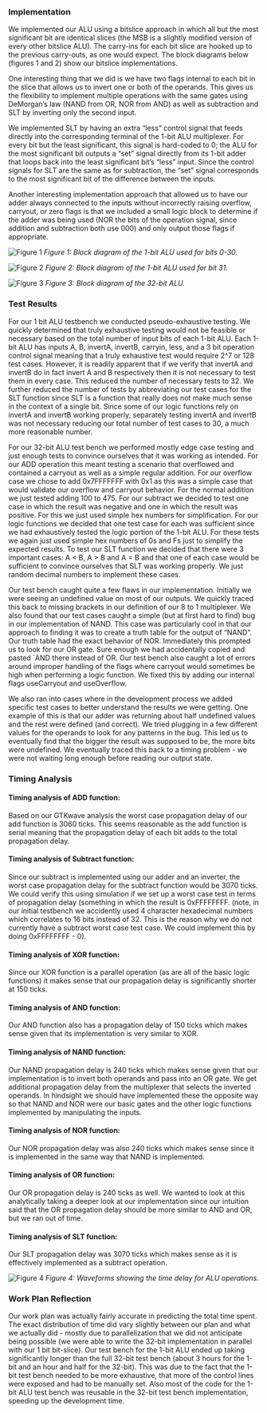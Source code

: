 ### Implementation
We implemented our ALU using a bitslice approach in which all but the most significant bit are identical slices (the MSB is a slightly modified version of every other bitslice ALU). The carry-ins for each bit slice are hooked up to the previous carry-outs, as one would expect. The block diagrams below (figures 1 and 2) show our bitslice implementations.

One interesting thing that we did is we have two flags internal to each bit in the slice that allows us to invert one or both of the operands. This gives us the flexibility to implement multiple operations with the same gates using DeMorgan’s law (NAND from OR, NOR from AND) as well as subtraction and SLT by inverting only the second input.

We implemented SLT by having an extra “less” control signal that feeds directly into the corresponding terminal of the 1-bit ALU multiplexer. For every bit but the least significant, this signal is hard-coded to 0; the ALU for the most significant bit outputs a “set” signal directly from its 1-bit adder that loops back into the least significant bit’s “less” input. Since the control signals for SLT are the same as for subtraction, the “set” signal corresponds to the most significant bit of the difference between the inputs.

Another interesting implementation approach that allowed us to have our adder always connected to the inputs without incorrectly raising overflow, carryout, or zero flags is that we included a small logic block to determine if the adder was being used (NOR the bits of the operation signal, since addition and subtraction both use 000) and only output those flags if appropriate.

![Figure 1](1bitALU.png)
*Figure 1: Block diagram of the 1-bit ALU used for bits 0-30.*

![Figure 2](1bitALU-MSB.png)
*Figure 2: Block diagram of the 1-bit ALU used for bit 31.*

![Figure 3](32bitALU.png)
*Figure 3: Block diagram of the 32-bit ALU.*

### Test Results
For our 1 bit ALU testbench we conducted pseudo-exhaustive testing. We quickly determined that truly exhaustive testing would not be feasible or necessary based on the total number of input bits of each 1-bit ALU. Each 1-bit ALU has inputs A, B, invertA, invertB, carryin, less, and a 3 bit operation control signal meaning that a truly exhaustive test would require 2^7 or 128 test cases. However, it is readily apparent that if we verify that invertA and invertB do in fact invert A and B respectively then it is not necessary to test them in every case. This reduced the number of necessary tests to 32. We further reduced the number of tests by abbreviating our test cases for the SLT function since SLT is a function that really does not make much sense in the context of a single bit. Since some of our logic functions rely on invertA and invertB working properly, separately testing invertA and invertB was not necessary reducing our total number of test cases to 30, a much more reasonable number.

For our 32-bit ALU test bench we performed mostly edge case testing and just enough tests to convince ourselves that it was working as intended. For our ADD operation this meant testing a scenario that overflowed and contained a carryout as well as a simple regular addition. For our overflow case we chose to add 0x7FFFFFFF with 0x1 as this was a simple case that would validate our overflow and carryout behavior. For the normal addition we just tested adding 100 to 475. For our subtract we decided to test one case in which the result was negative and one in which the result was positive. For this we just used simple hex numbers for simplification. For our logic functions we decided that one test case for each was sufficient since we had exhaustively tested the logic portion of the 1-bit ALU. For these tests we again just used simple hex numbers of 0s and Fs just to simplify the expected results. To test our SLT function we decided that there were 3 important cases: A < B, A > B and A = B and that one of each case would be sufficient to convince ourselves that SLT was working properly. We just random decimal numbers to implement these cases.

Our test bench caught quite a few flaws in our implementation. Initially we were seeing an undefined value on most of our outputs. We quickly traced this back to missing brackets in our definition of our 8 to 1 multiplexer. We also found that our test cases caught a simple (but at first hard to find) bug in our implementation of NAND. This case was particularly cool in that our approach to finding it was to create a truth table for the output of “NAND”. Our truth table had the exact behavior of NOR. Immediately this prompted us to look for our OR gate. Sure enough we had accidentally copied and pasted `AND there instead of OR. Our test bench also caught a lot of errors around improper handling of the flags where carryout would sometimes be high when performing a logic function. We fixed this by adding our internal flags useCarryout and useOverflow.

We also ran into cases where in the development process we added specific test cases to better understand the results we were getting. One example of this is that our adder was returning about half undefined values and the rest were defined (and correct). We tried plugging in a few different values for the operands to look for any patterns in the bug. This led us to eventually find that the bigger the result was supposed to be, the more bits were undefined. We eventually traced this back to a timing problem - we were not waiting long enough before reading our output state.
### Timing Analysis
#### Timing analysis of ADD function:
Based on our GTKwave analysis the worst case propagation delay of our add function is 3060 ticks. This seems reasonable as the add function is serial meaning that the propagation delay of each bit adds to the total propagation delay.
#### Timing analysis of Subtract function:
Since our subtract is implemented using our adder and an inverter, the worst case propagation delay for the subtract function would be 3070 ticks. We could verify this using simulation if we set up a worst case test in terms of propagation delay (something in which the result is 0xFFFFFFFF. (note, in our initial testbench we accidently used 4 character hexadecimal numbers which correlates to 16 bits instead of 32. This is the reason why we do not currently have a subtract worst case test case. We could implement this by doing 0xFFFFFFFF - 0).
#### Timing analysis of XOR function:
Since our XOR function is a parallel operation (as are all of the basic logic functions) it makes sense that our propagation delay is significantly shorter at 150 ticks.
#### Timing analysis of AND function:
Our AND function also has a propagation delay of 150 ticks which makes sense given that its implementation is very similar to XOR.
#### Timing analysis of NAND function:
Our NAND propagation delay is 240 ticks which makes sense given that our implementation is to invert both operands and pass into an OR gate. We get additional propagation delay from the multiplexer that selects the inverted operands. In hindsight we should have implemented these the opposite way so that NAND and NOR were our basic gates and the other logic functions implemented by manipulating the inputs.
#### Timing analysis of NOR function:
Our NOR propagation delay was also 240 ticks which makes sense since it is implemented in the same way that NAND is implemented.
#### Timing analysis of OR function:
Our OR propagation delay is 240 ticks as well. We wanted to look at this analytically taking a deeper look at our implementation since our intuition said that the OR propagation delay should be more similar to AND and OR, but we ran out of time.
#### Timing analysis of SLT function:
Our SLT propagation delay was 3070 ticks which makes sense as it is effectively implemented as a subtract operation.

![Figure 4](timing.png)
*Figure 4: Waveforms showing the time delay for ALU operations.*

### Work Plan Reflection
Our work plan was actually fairly accurate in predicting the total time spent. The exact distribution of time did vary slightly between our plan and what we actually did - mostly due to parallelization that we did not anticipate being possible (we were able to write the 32-bit implementation in parallel with our 1 bit bit-slice). Our test bench for the 1-bit ALU ended up taking significantly longer than the full 32-bit test bench (about 3 hours for the 1-bit and an hour and half for the 32-bit). This was due to the fact that the 1-bit test bench needed to be more exhaustive, that more of the control lines were exposed and had to be manually set. Also most of the code for the 1-bit ALU test bench was reusable in the 32-bit test bench implementation, speeding up the development time.
